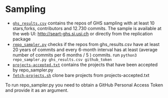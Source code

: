 # Sampling

* [`ghs_results.csv`](ghs_results.csv) contains the repos of GHS sampling with at least 10 stars,forks, contributors and 12.730 commits.
The sample is available at the web UI: http://seart-ghs.si.usi.ch or directly from the replication package
* [`repo_sampler.py`](repo_sampler.py) checks if the repos from ghs_results.csv have at least 20 years of commits and
every 6-month interval has at least (average number of commits per 6 months / 5 ) commits.
run `python3 repo_sampler.py ghs_results.csv github_token`
* [`projects-accepted.txt`](projects-accepted.txt)  contains the projects that have been accepted by repo_sampler.py
* [`fetch-projects.sh`](fetch-projects.sh) clone bare projects from  projects-accepted.txt

To run repo_sampler.py you need to obtain  a GitHub Personal Access Token  and provide it as an argument.